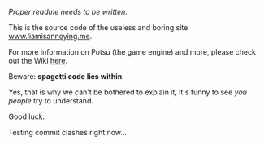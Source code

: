 _Proper readme needs to be written._

This is the source code of the useless and boring site www.liamisannoying.me.

For more information on Potsu (the game engine) and more, please check out the Wiki [here](https://github.com/The-Liamisannoying-Foundation/liamisannoyingme/wiki).

Beware: __**spagetti code lies within**__.

Yes, that is why we can't be bothered to explain it, it's funny to see _you people_ try to understand.

Good luck.

Testing commit clashes right now...
